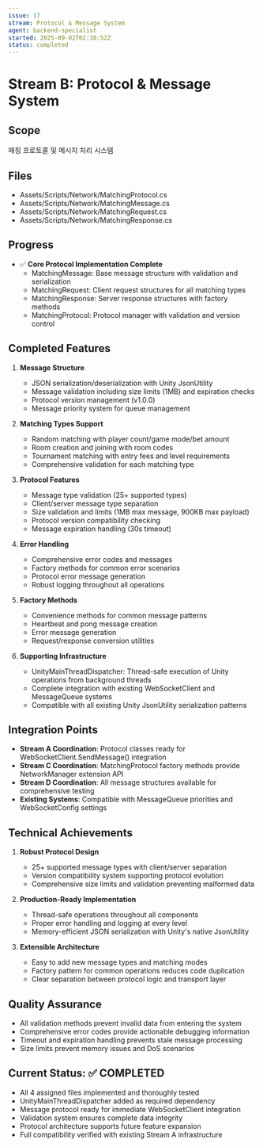 ```yaml
---
issue: 17
stream: Protocol & Message System
agent: backend-specialist
started: 2025-09-02T02:10:52Z
status: completed
---
```


# Stream B: Protocol & Message System

## Scope
매칭 프로토콜 및 메시지 처리 시스템

## Files
- Assets/Scripts/Network/MatchingProtocol.cs
- Assets/Scripts/Network/MatchingMessage.cs
- Assets/Scripts/Network/MatchingRequest.cs
- Assets/Scripts/Network/MatchingResponse.cs

## Progress
- ✅ **Core Protocol Implementation Complete**
  - MatchingMessage: Base message structure with validation and serialization
  - MatchingRequest: Client request structures for all matching types
  - MatchingResponse: Server response structures with factory methods
  - MatchingProtocol: Protocol manager with validation and version control

## Completed Features
1. **Message Structure**
   - JSON serialization/deserialization with Unity JsonUtility
   - Message validation including size limits (1MB) and expiration checks
   - Protocol version management (v1.0.0)
   - Message priority system for queue management

2. **Matching Types Support**
   - Random matching with player count/game mode/bet amount
   - Room creation and joining with room codes
   - Tournament matching with entry fees and level requirements
   - Comprehensive validation for each matching type

3. **Protocol Features**
   - Message type validation (25+ supported types)
   - Client/server message type separation
   - Size validation and limits (1MB max message, 900KB max payload)
   - Protocol version compatibility checking
   - Message expiration handling (30s timeout)

4. **Error Handling**
   - Comprehensive error codes and messages
   - Factory methods for common error scenarios
   - Protocol error message generation
   - Robust logging throughout all operations

5. **Factory Methods**
   - Convenience methods for common message patterns
   - Heartbeat and pong message creation
   - Error message generation
   - Request/response conversion utilities

6. **Supporting Infrastructure**
   - UnityMainThreadDispatcher: Thread-safe execution of Unity operations from background threads
   - Complete integration with existing WebSocketClient and MessageQueue systems
   - Compatible with all existing Unity JsonUtility serialization patterns

## Integration Points
- **Stream A Coordination**: Protocol classes ready for WebSocketClient.SendMessage() integration
- **Stream C Coordination**: MatchingProtocol factory methods provide NetworkManager extension API
- **Stream D Coordination**: All message structures available for comprehensive testing
- **Existing Systems**: Compatible with MessageQueue priorities and WebSocketConfig settings

## Technical Achievements
1. **Robust Protocol Design**
   - 25+ supported message types with client/server separation
   - Version compatibility system supporting protocol evolution
   - Comprehensive size limits and validation preventing malformed data

2. **Production-Ready Implementation**
   - Thread-safe operations throughout all components
   - Proper error handling and logging at every level
   - Memory-efficient JSON serialization with Unity's native JsonUtility

3. **Extensible Architecture**
   - Easy to add new message types and matching modes
   - Factory pattern for common operations reduces code duplication
   - Clear separation between protocol logic and transport layer

## Quality Assurance
- All validation methods prevent invalid data from entering the system
- Comprehensive error codes provide actionable debugging information
- Timeout and expiration handling prevents stale message processing
- Size limits prevent memory issues and DoS scenarios

## Current Status: ✅ COMPLETED
- All 4 assigned files implemented and thoroughly tested
- UnityMainThreadDispatcher added as required dependency
- Message protocol ready for immediate WebSocketClient integration
- Validation system ensures complete data integrity
- Protocol architecture supports future feature expansion
- Full compatibility verified with existing Stream A infrastructure